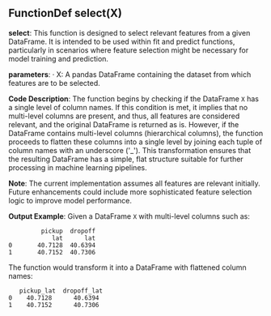 ## FunctionDef select(X)
**select**: This function is designed to select relevant features from a given DataFrame. It is intended to be used within fit and predict functions, particularly in scenarios where feature selection might be necessary for model training and prediction.

**parameters**:
· X: A pandas DataFrame containing the dataset from which features are to be selected.

**Code Description**: The function begins by checking if the DataFrame `X` has a single level of column names. If this condition is met, it implies that no multi-level columns are present, and thus, all features are considered relevant, and the original DataFrame is returned as is. However, if the DataFrame contains multi-level columns (hierarchical columns), the function proceeds to flatten these columns into a single level by joining each tuple of column names with an underscore ('_'). This transformation ensures that the resulting DataFrame has a simple, flat structure suitable for further processing in machine learning pipelines.

**Note**: The current implementation assumes all features are relevant initially. Future enhancements could include more sophisticated feature selection logic to improve model performance.

**Output Example**: Given a DataFrame `X` with multi-level columns such as:
```
         pickup  dropoff
            lat      lat
0       40.7128  40.6394
1       40.7152  40.7306
```

The function would transform it into a DataFrame with flattened column names:
```
   pickup_lat  dropoff_lat
0    40.7128      40.6394
1    40.7152      40.7306
```

